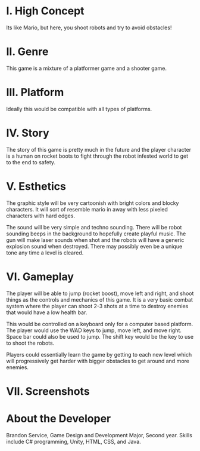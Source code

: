 # I. High Concept
Its like Mario, but here, you shoot robots and try to avoid obstacles!

# II. Genre
This game is a mixture of a platformer game and a shooter game.

# III. Platform
Ideally this would be compatible with all types of platforms.

# IV. Story
The story of this game is pretty much in the future and the player character is a human on rocket boots to fight through the robot infested world to get to the end to safety.

# V. Esthetics
The graphic style will be very cartoonish with bright colors and blocky characters. It will sort of resemble mario in away with less pixeled characters with hard edges.

The sound will be very simple and techno sounding. There will be robot sounding beeps in the background to hopefully create playful music. The gun will make laser sounds when shot and the robots will have a generic explosion sound when destroyed. There may possibly even be a unique tone any time a level is cleared.

# VI. Gameplay
The player will be able to jump (rocket boost), move left and right, and shoot things as the controls and mechanics of this game. It is a very basic combat system where the player can shoot 2-3 shots at a time to destroy enemies that would have a low health bar.

This would be controlled on a keyboard only for a computer based platform. The player would use the WAD keys to jump, move left, and move right. Space bar could also be used to jump. The shift key would be the key to use to shoot the robots.

Players could essentially learn the game by getting to each new level which will progressively get harder with bigger obstacles to get around and more enemies.

# VII. Screenshots



# About the Developer
Brandon Service, Game Design and Development Major, Second year. Skills include C# programming, Unity, HTML, CSS, and Java.
